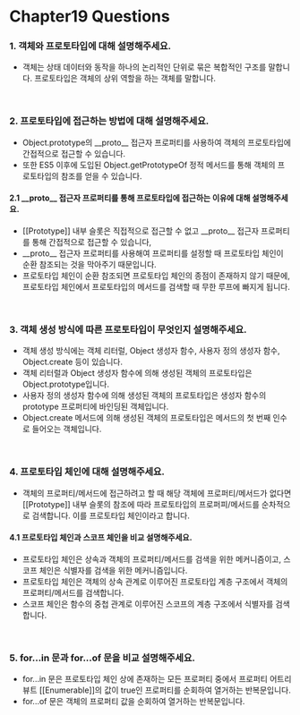 # Chapter19 Questions

### 1. 객체와 프로토타입에 대해 설명해주세요.

- 객체는 상태 데이터와 동작을 하나의 논리적인 단위로 묶은 복합적인 구조를 말합니다. 프로토타입은 객체의 상위 역할을 하는 객체를 말합니다.

<br>

### 2. 프로토타입에 접근하는 방법에 대해 설명해주세요.

- Object.prototype의 \_\_proto\_\_ 접근자 프로퍼티를 사용하여 객체의 프로토타입에 간접적으로 접근할 수 있습니다.
- 또한 ES5 이후에 도입된 Object.getPrototypeOf 정적 메서드를 통해 객체의 프로토타입의 참조를 얻을 수 있습니다.

#### 2.1 \_\_proto\_\_ 접근자 프로퍼티를 통해 프로토타입에 접근하는 이유에 대해 설명해주세요.

- \[\[Prototype]] 내부 슬롯은 직접적으로 접근할 수 없고 \_\_proto\_\_ 접근자 프로퍼티를 통해 간접적으로 접근할 수 있습니다,
- \_\_proto\_\_ 접근자 프로퍼티를 사용해여 프로퍼티를 설정할 때 프로토타입 체인이 순환 참조되는 것을 막아주기 때문입니다.
- 프로토타입 체인이 순환 참조되면 프로토타입 체인의 종점이 존재하지 않기 때문에, 프로토타입 체인에서 프로토타입의 메서드를 검색할 때 무한 루프에 빠지게 됩니다.

<br>

### 3. 객체 생성 방식에 따른 프로토타입이 무엇인지 설명해주세요.

- 객체 생성 방식에는 객체 리터럴, Object 생성자 함수, 사용자 정의 생성자 함수, Object.create 등이 있습니다.
- 객체 리터럴과 Object 생성자 함수에 의해 생성된 객체의 프로토타입은 Object.prototype입니다.
- 사용자 정의 생성자 함수에 의해 생성된 객체의 프로토타입은 생성자 함수의 prototype 프로퍼티에 바인딩된 객체입니다.
- Object.create 메서드에 의해 생성된 객체의 프로토타입은 메서드의 첫 번째 인수로 들어오는 객체입니다.

<br>

### 4. 프로토타입 체인에 대해 설명해주세요.

- 객체의 프로퍼티/메서드에 접근하려고 할 때 해당 객체에 프로퍼티/메서드가 없다면 \[\[Prototype]] 내부 슬롯의 참조에 따라 프로토타입의 프로퍼피/메서드를 순차적으로 검색합니다. 이를 프로토타입 체인이라고 합니다.

#### 4.1 프로토타입 체인과 스코프 체인을 비교 설명해주세요.

- 프로토타입 체인은 상속과 객체의 프로퍼티/메서드를 검색을 위한 메커니즘이고, 스코프 체인은 식별자를 검색을 위한 메커니즘입니다.
- 프로토타입 체인은 객체의 상속 관계로 이루어진 프로토타입 계층 구조에서 객체의 프로퍼티/메서드를 검색합니다.
- 스코프 체인은 함수의 중첩 관계로 이루어진 스코프의 계층 구조에서 식별자를 검색합니다.

<br>

### 5. for...in 문과 for...of 문을 비교 설명해주세요.

- for...in 문은 프로토타입 체인 상에 존재하는 모든 프로퍼티 중에서 프로퍼티 어트리뷰트 \[\[Enumerable]]의 값이 true인 프로퍼티를 순회하여 열거하는 반복문입니다.
- for...of 문은 객체의 프로퍼티 값을 순회하여 열거하는 반복문입니다.
